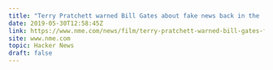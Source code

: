 ```yaml
---
title: "Terry Pratchett warned Bill Gates about fake news back in the ’90s"
date: 2019-05-30T12:58:45Z
link: https://www.nme.com/news/film/terry-pratchett-warned-bill-gates-fake-news-back-90s-2502712?utm_medium=RSS&utm_source=hune#SUaW1AkKV2tYhwei.99
site: www.nme.com
topic: Hacker News
draft: false
---
```

